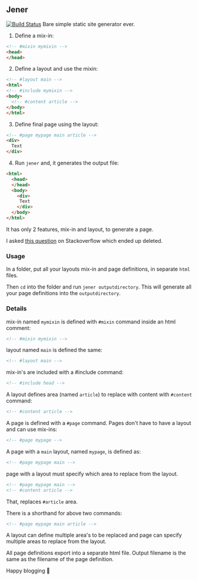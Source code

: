 ## Jener 

[![Build Status](https://travis-ci.com/eguneys/jener.svg?branch=master)](https://travis-ci.com/eguneys/jener)
Bare simple static site generator ever.

1. Define a mix-in:

```html
<!-- #mixin mymixin -->
<head>
</head>
```

2. Define a layout and use the mixin:

```html
<!-- #layout main -->
<html>
<!-- #include mymixin -->
<body>
  <!-- #content article -->
</body>
</html>
```

3. Define final page using the layout:

```html
<!-- #page mypage main article -->
<div>
  Text
</div>
```

4. Run `jener` and, it generates the output file:

```html
<html>
  <head>
  </head>
  <body>
    <div>
     Text
    </div>
  </body>
</html>
```

It has only 2 features, mix-in and layout, to generate a page.

I asked [this question](https://stackoverflow.com/questions/63865108/how-to-code-a-simple-static-page-generator) on Stackoverflow which ended up deleted.

### Usage

In a folder, put all your layouts mix-in and page definitions, in separate `html` files.

Then `cd` into the folder and run `jener outputdirectory`. This will generate all your page definitions into the `outputdirectory`.

### Details

mix-in named `mymixin` is defined with `#mixin` command inside an html comment:
```html
<!-- #mixin mymixin -->
```
layout named `main` is defined the same:
```html
<!-- #layout main -->
```
mix-in's are included with a #include command:
```html
<!-- #include head -->
```
A layout defines area (named `article`) to replace with content with `#content` command:
```html
<!-- #content article -->
```

A page is defined with a `#page` command. Pages don't have to have a layout and can use mix-ins:
```html
<!-- #page mypage -->
```
A page with a `main` layout, named `mypage`, is defined as:
```html
<!-- #page mypage main -->
```
page with a layout must specify which area to replace from the layout.
```html
<!-- #page mypage main -->
<!-- #content article -->
```
That, replaces `#article` area.

There is a shorthand for above two commands:
```html
<!-- #page mypage main article -->
```

A layout can define multiple area's to be replaced and page can specify multiple areas to replace from the layout.

All page definitions export into a separate html file.
Output filename is the same as the filename of the page definition.

Happy blogging 💙
